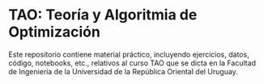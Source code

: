 # TAO: Teoría y Algoritmia de Optimización

Este repositorio contiene material práctico, incluyendo ejercicios, datos, código, notebooks, etc., relativos al curso TAO que se dicta en la Facultad de Ingeniería de la Universidad de la República Oriental del Uruguay.
